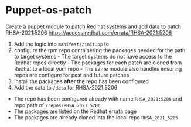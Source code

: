 # Puppet-os-patch
Create a puppet module to patch Red hat systems and add data to patch RHSA-2021:5206
https://access.redhat.com/errata/RHSA-2021:5206
1. Add the logic into `manifests/init.pp` to
  1. configure the rpm repo containering the packages needed for the path to target systems
    - The target systems do not have access to the Redhat repos directly
    - The packages for each patch are cloned from Redhat to a local yum repo
    - The same module also handles ensuring repos are configure for past and future patches
  2. install the packages **after** the repo has been configured
2. Add the data to `/data` for RHSA-2021:5206
  - The repo has been configured already with name `RHSA_2021:5206` and repo path of `/repos/RHSA_2021_5206`
  - The packages are listed on the Redhat errata page
  - The packages are already cloned into the local repo `RHSA_2021_5206`

